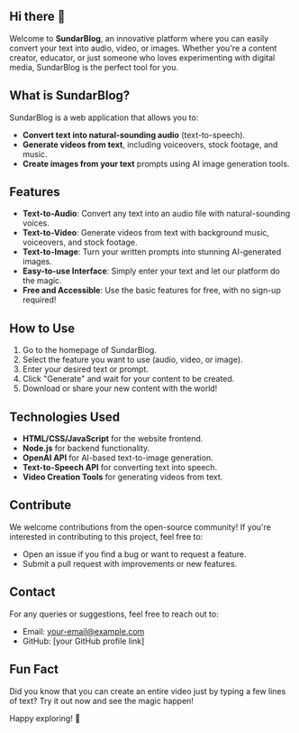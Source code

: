 ## Hi there 👋
Welcome to **SundarBlog**, an innovative platform where you can easily convert your text into audio, video, or images. Whether you're a content creator, educator, or just someone who loves experimenting with digital media, SundarBlog is the perfect tool for you.

## What is SundarBlog?

SundarBlog is a web application that allows you to:
- **Convert text into natural-sounding audio** (text-to-speech).
- **Generate videos from text**, including voiceovers, stock footage, and music.
- **Create images from your text** prompts using AI image generation tools.

## Features
- **Text-to-Audio**: Convert any text into an audio file with natural-sounding voices.
- **Text-to-Video**: Generate videos from text with background music, voiceovers, and stock footage.
- **Text-to-Image**: Turn your written prompts into stunning AI-generated images.
- **Easy-to-use Interface**: Simply enter your text and let our platform do the magic.
- **Free and Accessible**: Use the basic features for free, with no sign-up required!

## How to Use
1. Go to the homepage of SundarBlog.
2. Select the feature you want to use (audio, video, or image).
3. Enter your desired text or prompt.
4. Click "Generate" and wait for your content to be created.
5. Download or share your new content with the world!

## Technologies Used
- **HTML/CSS/JavaScript** for the website frontend.
- **Node.js** for backend functionality.
- **OpenAI API** for AI-based text-to-image generation.
- **Text-to-Speech API** for converting text into speech.
- **Video Creation Tools** for generating videos from text.

## Contribute
We welcome contributions from the open-source community! If you're interested in contributing to this project, feel free to:
- Open an issue if you find a bug or want to request a feature.
- Submit a pull request with improvements or new features.

## Contact
For any queries or suggestions, feel free to reach out to:
- Email: [your-email@example.com](mailto:your-skv15155@gmail.com)
- GitHub: [your GitHub profile link]

## Fun Fact
Did you know that you can create an entire video just by typing a few lines of text? Try it out now and see the magic happen!

Happy exploring! 🚀
